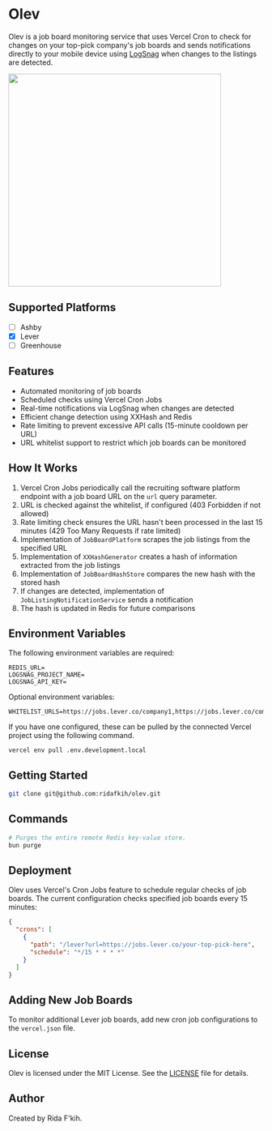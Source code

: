# Olev

Olev is a job board monitoring service that uses Vercel Cron to check for changes on your top-pick company's job boards and sends notifications directly to your mobile device using [LogSnag](https://logsnag.com/) when changes to the listings are detected.

<img src="https://github.com/user-attachments/assets/0ca48fae-562a-4906-b67c-0a8fa6dbbbf2" width="420" />

## Supported Platforms

- [ ] Ashby
- [x] Lever
- [ ] Greenhouse

## Features

- Automated monitoring of job boards
- Scheduled checks using Vercel Cron Jobs
- Real-time notifications via LogSnag when changes are detected
- Efficient change detection using XXHash and Redis
- Rate limiting to prevent excessive API calls (15-minute cooldown per URL)
- URL whitelist support to restrict which job boards can be monitored

## How It Works

1. Vercel Cron Jobs periodically call the recruiting software platform endpoint with a job board URL on the `url` query parameter.
2. URL is checked against the whitelist, if configured (403 Forbidden if not allowed)
3. Rate limiting check ensures the URL hasn't been processed in the last 15 minutes (429 Too Many Requests if rate limited)
4. Implementation of `JobBoardPlatform` scrapes the job listings from the specified URL
5. Implementation of `XXHashGenerator` creates a hash of information extracted from the job listings
6. Implementation of `JobBoardHashStore` compares the new hash with the stored hash
7. If changes are detected, implementation of `JobListingNotificationService` sends a notification
8. The hash is updated in Redis for future comparisons

## Environment Variables

The following environment variables are required:

```
REDIS_URL=
LOGSNAG_PROJECT_NAME=
LOGSNAG_API_KEY=
```

Optional environment variables:

```
WHITELIST_URLS=https://jobs.lever.co/company1,https://jobs.lever.co/company2
```

If you have one configured, these can be pulled by the connected Vercel project using the following command.

```
vercel env pull .env.development.local
```

## Getting Started

```bash
git clone git@github.com:ridafkih/olev.git
```

## Commands

```bash
# Purges the entire remote Redis key-value store.
bun purge
```

## Deployment

Olev uses Vercel's Cron Jobs feature to schedule regular checks of job boards. The current configuration checks specified job boards every 15 minutes:

```json
{
  "crons": [
    {
      "path": "/lever?url=https://jobs.lever.co/your-top-pick-here",
      "schedule": "*/15 * * * *"
    }
  ]
}
```

## Adding New Job Boards

To monitor additional Lever job boards, add new cron job configurations to the `vercel.json` file.

## License

Olev is licensed under the MIT License. See the [LICENSE](LICENSE) file for details.

## Author

Created by Rida F'kih.
